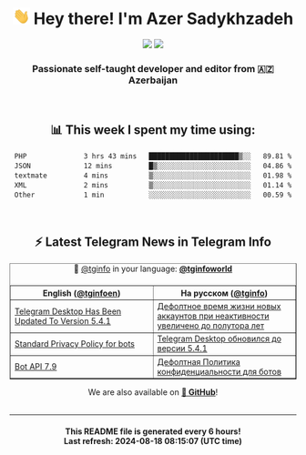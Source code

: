 <div align="center">
	<div>
		<h1>
      <img src="./assets/hi.gif" width="30px"> Hey there! I'm Azer Sadykhzadeh
    </h1>
    <img height="18" src="https://komarev.com/ghpvc/?username=sadykhzadeh&label=Views&color=2081c1&style=flat-square" />
		<a href="https://wakatime.com/Azer"> <img height="18" src="https://wakatime.com/badge/user/f80ae27a-c328-426f-a381-bc84136e2dd6.svg" /> </a>
    <h3>
      Passionate self-taught developer and editor from 🇦🇿 Azerbaijan
    </h3>
  </div>
  <br>

<h2>📊 This week I spent my time using:</h2>

<!--START_SECTION:waka-->

```txt
PHP              3 hrs 43 mins   ██████████████████████▒░░   89.81 %
JSON             12 mins         █▒░░░░░░░░░░░░░░░░░░░░░░░   04.86 %
textmate         4 mins          ▒░░░░░░░░░░░░░░░░░░░░░░░░   01.98 %
XML              2 mins          ▒░░░░░░░░░░░░░░░░░░░░░░░░   01.14 %
Other            1 min           ░░░░░░░░░░░░░░░░░░░░░░░░░   00.59 %
```

<!--END_SECTION:waka-->

<br>

<h2>⚡️ Latest Telegram News in Telegram Info</h2>
  <table border>
		<tr>
			<th width="50%">English (<a href="https://t.me/tginfoen">@tginfoen</a>)</th>
			<th>На русском (<a href="https://t.me/tginfo">@tginfo</a>)</th>
		</tr>
		<caption>🚩 <a href="https://t.me/tginfo">@tginfo</a> in your language: <a href="https://t.me/tginfoworld"><b>@tginfoworld</b></a><caption/>
  <tr><td><a href="https://t.me/tginfoen/1958">Telegram Desktop Has Been Updated To Version 5.4.1</a></td>
    <td><a href="https://t.me/tginfo/4091">Дефолтное время жизни новых аккаунтов при неактивности увеличено до полутора лет</a></td></tr><tr><td><a href="https://t.me/tginfoen/1957">Standard Privacy Policy for bots</a></td>
    <td><a href="https://t.me/tginfo/4090">Telegram Desktop обновился до версии 5.4.1</a></td></tr><tr><td><a href="https://t.me/tginfoen/1956">Bot API 7.9</a></td>
    <td><a href="https://t.me/tginfo/4089">Дефолтная Политика конфиденциальности для ботов</a></td></tr>
</table>
We are also available on <a href="https://github.com/tginfo"><b>🐙 GitHub</b></a>!
</div>

<br>
<hr>
<h4 align="center">This README file is generated <b>every 6 hours</b>!</br>Last refresh: <b>2024-08-18 08:15:07 (UTC time)</b></h4>
